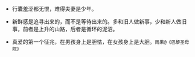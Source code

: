- 行囊羞涩都无恨，难得夫妻是少年。

- 新鲜感是追寻出来的，而不是等待出来的。多和旧人做新事，少和新人做旧事，前者是上升的山路，后者是循环的泥沼。

- 真爱的第一个征兆，在男孩身上是胆怯，在女孩身上是大胆。`雨果@《巴黎圣母院》`
